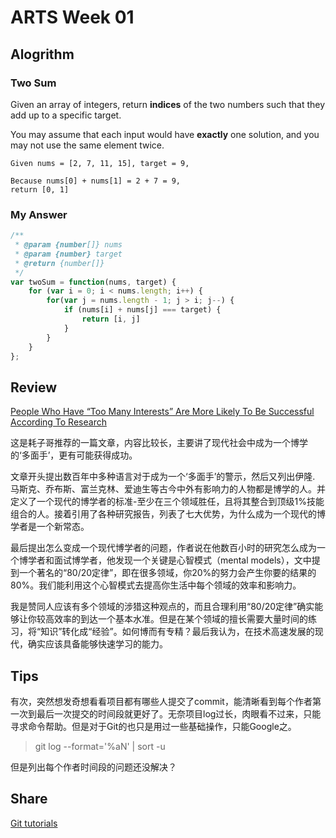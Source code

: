 # ARTS Week 01
## Alogrithm
### Two Sum

Given an array of integers, return **indices** of the two numbers such that they add up to a specific target.

You may assume that each input would have **exactly** one solution, and you may not use the same element twice.

```
Given nums = [2, 7, 11, 15], target = 9,

Because nums[0] + nums[1] = 2 + 7 = 9,
return [0, 1]
```
### My Answer

```js
/**
 * @param {number[]} nums
 * @param {number} target
 * @return {number[]}
 */
var twoSum = function(nums, target) {
    for (var i = 0; i < nums.length; i++) {
        for(var j = nums.length - 1; j > i; j--) {
            if (nums[i] + nums[j] === target) {
                return [i, j]
            }
        }
    }
};
```

## Review
[People Who Have “Too Many Interests” Are More Likely To Be Successful According To Research](https://medium.com/the-mission/modern-polymath-81f882ce52db)

这是耗子哥推荐的一篇文章，内容比较长，主要讲了现代社会中成为一个博学的‘多面手’，更有可能获得成功。

文章开头提出数百年中多种语言对于成为一个‘多面手’的警示，然后又列出伊隆. 马斯克、乔布斯、富兰克林、爱迪生等古今中外有影响力的人物都是博学的人。并定义了一个现代的博学者的标准-至少在三个领域胜任，且将其整合到顶级1%技能组合的人。接着引用了各种研究报告，列表了七大优势，为什么成为一个现代的博学者是一个新常态。

最后提出怎么变成一个现代博学者的问题，作者说在他数百小时的研究怎么成为一个博学者和面试博学者，他发现一个关键是心智模式（mental models），文中提到一个著名的“80/20定律”，即在很多领域，你20%的努力会产生你要的结果的80%。我们能利用这个心智模式去提高你生活中每个领域的效率和影响力。

我是赞同人应该有多个领域的涉猎这种观点的，而且合理利用“80/20定律”确实能够让你较高效率的到达一个基本水准。但是在某个领域的擅长需要大量时间的练习，将“知识”转化成“经验”。如何博而有专精？最后我认为，在技术高速发展的现代，确实应该具备能够快速学习的能力。

## Tips
有次，突然想发奇想看看项目都有哪些人提交了commit，能清晰看到每个作者第一次到最后一次提交的时间段就更好了。无奈项目log过长，肉眼看不过来，只能寻求命令帮助。但是对于Git的也只是用过一些基础操作，只能Google之。

> git log --format='%aN' | sort -u

但是列出每个作者时间段的问题还没解决？

## Share
[Git tutorials](https://www.atlassian.com/git/tutorials/git-log)